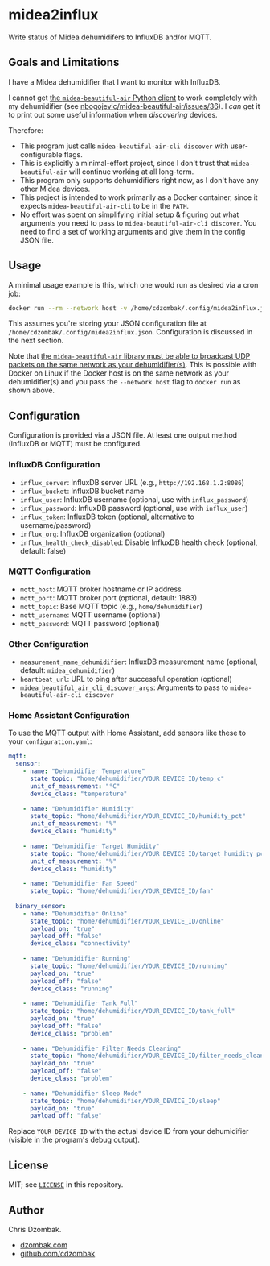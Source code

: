 # midea2influx

Write status of Midea dehumidifers to InfluxDB and/or MQTT.

## Goals and Limitations

I have a Midea dehumidifier that I want to monitor with InfluxDB.

I cannot get [the `midea-beautiful-air` Python client](https://github.com/nbogojevic/midea-beautiful-air) to work completely with my dehumidifier (see [nbogojevic/midea-beautiful-air/issues/36](https://github.com/nbogojevic/midea-beautiful-air/issues/36)). I _can_ get it to print out some useful information when _discovering_ devices.

Therefore:

- This program just calls `midea-beautiful-air-cli discover` with user-configurable flags.
- This is explicitly a minimal-effort project, since I don't trust that `midea-beautiful-air` will continue working at all long-term.
- This program only supports dehumidifiers right now, as I don't have any other Midea devices.
- This project is intended to work primarily as a Docker container, since it expects `midea-beautiful-air-cli` to be in the `PATH`.
- No effort was spent on simplifying initial setup & figuring out what arguments you need to pass to `midea-beautiful-air-cli discover`. You need to find a set of working arguments and give them in the config JSON file.

## Usage

A minimal usage example is this, which one would run as desired via a cron job:

```sh
docker run --rm --network host -v /home/cdzombak/.config/midea2influx.json:/config.json:ro cdzombak/midea2influx:1
```

This assumes you're storing your JSON configuration file at `/home/cdzombak/.config/midea2influx.json`. Configuration is discussed in the next section.

Note that [the `midea-beautiful-air` library must be able to broadcast UDP packets on the same network as your dehumidifier(s)](https://github.com/nbogojevic/midea-beautiful-air?tab=readme-ov-file#discovery). This is possible with Docker on Linux if the Docker host is on the same network as your dehumidifier(s) and you pass the `--network host` flag to `docker run` as shown above.

## Configuration

Configuration is provided via a JSON file. At least one output method (InfluxDB or MQTT) must be configured.

### InfluxDB Configuration

- `influx_server`: InfluxDB server URL (e.g., `http://192.168.1.2:8086`)
- `influx_bucket`: InfluxDB bucket name
- `influx_user`: InfluxDB username (optional, use with `influx_password`)
- `influx_password`: InfluxDB password (optional, use with `influx_user`)
- `influx_token`: InfluxDB token (optional, alternative to username/password)
- `influx_org`: InfluxDB organization (optional)
- `influx_health_check_disabled`: Disable InfluxDB health check (optional, default: false)

### MQTT Configuration

- `mqtt_host`: MQTT broker hostname or IP address
- `mqtt_port`: MQTT broker port (optional, default: 1883)
- `mqtt_topic`: Base MQTT topic (e.g., `home/dehumidifier`)
- `mqtt_username`: MQTT username (optional)
- `mqtt_password`: MQTT password (optional)

### Other Configuration

- `measurement_name_dehumidifier`: InfluxDB measurement name (optional, default: `midea_dehumidifier`)
- `heartbeat_url`: URL to ping after successful operation (optional)
- `midea_beautiful_air_cli_discover_args`: Arguments to pass to `midea-beautiful-air-cli discover`

### Home Assistant Configuration

To use the MQTT output with Home Assistant, add sensors like these to your `configuration.yaml`:

```yaml
mqtt:
  sensor:
    - name: "Dehumidifier Temperature"
      state_topic: "home/dehumidifier/YOUR_DEVICE_ID/temp_c"
      unit_of_measurement: "°C"
      device_class: "temperature"
      
    - name: "Dehumidifier Humidity"
      state_topic: "home/dehumidifier/YOUR_DEVICE_ID/humidity_pct"
      unit_of_measurement: "%"
      device_class: "humidity"
      
    - name: "Dehumidifier Target Humidity"
      state_topic: "home/dehumidifier/YOUR_DEVICE_ID/target_humidity_pct"
      unit_of_measurement: "%"
      device_class: "humidity"
      
    - name: "Dehumidifier Fan Speed"
      state_topic: "home/dehumidifier/YOUR_DEVICE_ID/fan"
      
  binary_sensor:
    - name: "Dehumidifier Online"
      state_topic: "home/dehumidifier/YOUR_DEVICE_ID/online"
      payload_on: "true"
      payload_off: "false"
      device_class: "connectivity"
      
    - name: "Dehumidifier Running"
      state_topic: "home/dehumidifier/YOUR_DEVICE_ID/running"
      payload_on: "true"
      payload_off: "false"
      device_class: "running"
      
    - name: "Dehumidifier Tank Full"
      state_topic: "home/dehumidifier/YOUR_DEVICE_ID/tank_full"
      payload_on: "true"
      payload_off: "false"
      device_class: "problem"
      
    - name: "Dehumidifier Filter Needs Cleaning"
      state_topic: "home/dehumidifier/YOUR_DEVICE_ID/filter_needs_cleaning"
      payload_on: "true"
      payload_off: "false"
      device_class: "problem"
      
    - name: "Dehumidifier Sleep Mode"
      state_topic: "home/dehumidifier/YOUR_DEVICE_ID/sleep"
      payload_on: "true"
      payload_off: "false"
```

Replace `YOUR_DEVICE_ID` with the actual device ID from your dehumidifier (visible in the program's debug output).

## License

MIT; see [`LICENSE`](LICENSE) in this repository.

## Author

Chris Dzombak.

- [dzombak.com](https://www.dzombak.com)
- [github.com/cdzombak](https://www.github.com/cdzombak)
